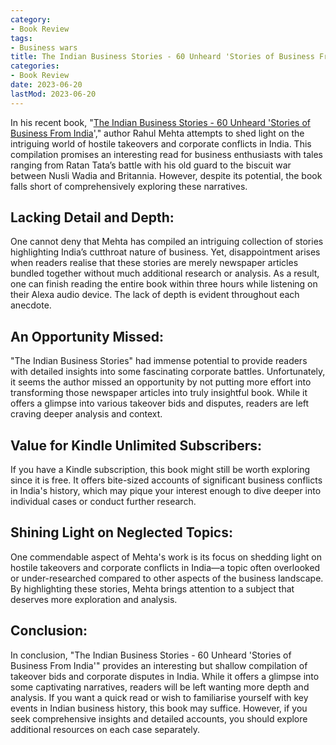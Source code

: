 ```yaml
---
category:
- Book Review
tags:
- Business wars
title: The Indian Business Stories - 60 Unheard 'Stories of Business From India
categories:
- Book Review
date: 2023-06-20
lastMod: 2023-06-20
---
```

In his recent book, "[The Indian Business Stories - 60 Unheard 'Stories of Business From India](https://www.amazon.in/Indian-Business-Stories-Unheard-India-ebook)'," author Rahul Mehta attempts to shed light on the intriguing world of hostile takeovers and corporate conflicts in India. This compilation promises an interesting read for business enthusiasts with tales ranging from Ratan Tata’s battle with his old guard to the biscuit war between Nusli Wadia and Britannia. However, despite its potential, the book falls short of comprehensively exploring these narratives.

## Lacking Detail and Depth:
One cannot deny that Mehta has compiled an intriguing collection of stories highlighting India’s cutthroat nature of business. Yet, disappointment arises when readers realise that these stories are merely newspaper articles bundled together without much additional research or analysis. As a result, one can finish reading the entire book within three hours while listening on their Alexa audio device. The lack of depth is evident throughout each anecdote.

## An Opportunity Missed:
"The Indian Business Stories" had immense potential to provide readers with detailed insights into some fascinating corporate battles. Unfortunately, it seems the author missed an opportunity by not putting more effort into transforming those newspaper articles into truly insightful book. While it offers a glimpse into various takeover bids and disputes, readers are left craving deeper analysis and context.

## Value for Kindle Unlimited Subscribers:
If you have a Kindle subscription, this book might still be worth exploring since it is free. It offers bite-sized accounts of significant business conflicts in India's history, which may pique your interest enough to dive deeper into individual cases or conduct further research.

## Shining Light on Neglected Topics:
One commendable aspect of Mehta's work is its focus on shedding light on hostile takeovers and corporate conflicts in India—a topic often overlooked or under-researched compared to other aspects of the business landscape. By highlighting these stories, Mehta brings attention to a subject that deserves more exploration and analysis.

## Conclusion:
In conclusion, "The Indian Business Stories - 60 Unheard 'Stories of Business From India'" provides an interesting but shallow compilation of takeover bids and corporate disputes in India. While it offers a glimpse into some captivating narratives, readers will be left wanting more depth and analysis. If you want a quick read or wish to familiarise yourself with key events in Indian business history, this book may suffice. However, if you seek comprehensive insights and detailed accounts, you should explore additional resources on each case separately.
